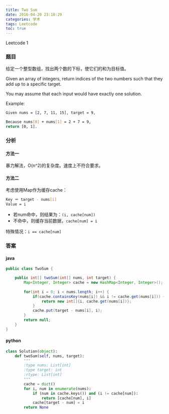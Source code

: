 ```yaml
---
title: Two Sum
date: 2016-04-20 23:10:29
categories: 学术
tags: Leetcode
toc: true
---
```


Leetcode 1

### 题目

给定一个整型数组，找出两个数的下标，使它们的和为目标值。

Given an array of integers, return indices of the two numbers such that they add up to a specific target.

You may assume that each input would have exactly one solution.

Example:

```bash
Given nums = [2, 7, 11, 15], target = 9,

Because nums[0] + nums[1] = 2 + 7 = 9,
return [0, 1].
```

### 分析

#### 方法一

暴力解法，O(n^2)的复杂度。速度上不符合要求。

#### 方法二

考虑使用Map作为缓存cache：

```bash
Key ＝ target - nums[i]
Value = i
```

* 若num命中，则结果为：`(i, cache[num])`
* 不命中，则缓存当前数据，`cache[num] = i`

特殊情况：`i == cache[num]`

### 答案

#### java

```java
public class TwoSum {

    public int[] twoSum(int[] nums, int target) {
        Map<Integer, Integer> cache = new HashMap<Integer, Integer>();
        
        for(int i = 0; i < nums.length; i++) {
            if(cache.containsKey(nums[i]) && i != cache.get(nums[i])) {
                return new int[]{i, cache.get(nums[i])};
            }
            cache.put(target - nums[i], i);
        }
        return null;
    }
}
```

#### python

```python
class Solution(object):
    def twoSum(self, nums, target):
        """
        :type nums: List[int]
        :type target: int
        :rtype: List[int]
        """
        cache = dict()
        for i, num in enumerate(nums):
            if (num in cache.keys()) and (i != cache[num]):
                return [cache[num], i]
            cache[target - num] = i
        return None
```
